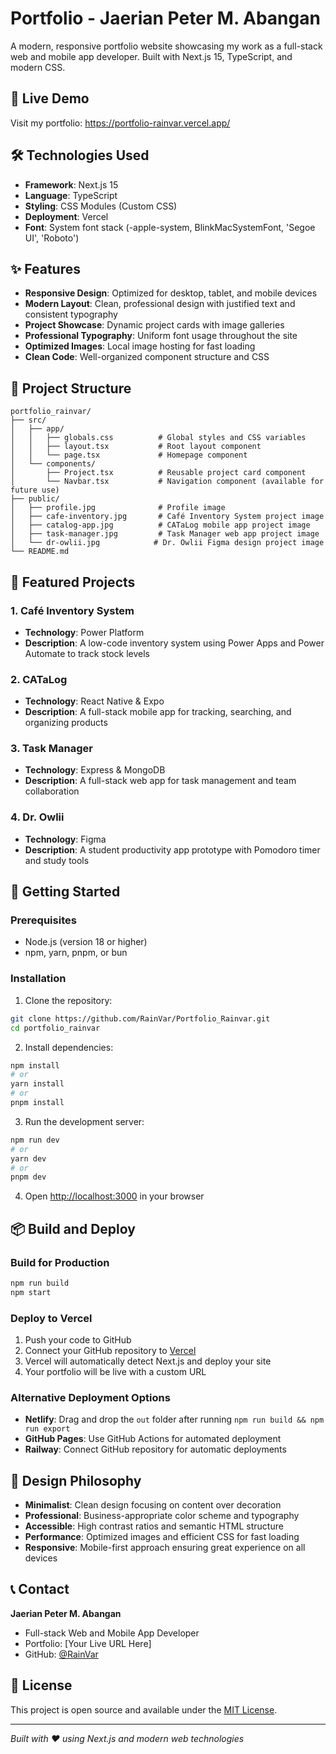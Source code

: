 # Portfolio - Jaerian Peter M. Abangan

A modern, responsive portfolio website showcasing my work as a full-stack web and mobile app developer. Built with Next.js 15, TypeScript, and modern CSS.

## 🚀 Live Demo

Visit my portfolio: https://portfolio-rainvar.vercel.app/

## 🛠️ Technologies Used

- **Framework**: Next.js 15
- **Language**: TypeScript
- **Styling**: CSS Modules (Custom CSS)
- **Deployment**: Vercel
- **Font**: System font stack (-apple-system, BlinkMacSystemFont, 'Segoe UI', 'Roboto')

## ✨ Features

- **Responsive Design**: Optimized for desktop, tablet, and mobile devices
- **Modern Layout**: Clean, professional design with justified text and consistent typography
- **Project Showcase**: Dynamic project cards with image galleries
- **Professional Typography**: Uniform font usage throughout the site
- **Optimized Images**: Local image hosting for fast loading
- **Clean Code**: Well-organized component structure and CSS

## 📁 Project Structure

```
portfolio_rainvar/
├── src/
│   ├── app/
│   │   ├── globals.css          # Global styles and CSS variables
│   │   ├── layout.tsx           # Root layout component
│   │   └── page.tsx             # Homepage component
│   └── components/
│       ├── Project.tsx          # Reusable project card component
│       └── Navbar.tsx           # Navigation component (available for future use)
├── public/
│   ├── profile.jpg              # Profile image
│   ├── cafe-inventory.jpg       # Café Inventory System project image
│   ├── catalog-app.jpg          # CATaLog mobile app project image
│   ├── task-manager.jpg         # Task Manager web app project image
│   └── dr-owlii.jpg            # Dr. Owlii Figma design project image
└── README.md
```

## 🎨 Featured Projects

### 1. Café Inventory System
- **Technology**: Power Platform
- **Description**: A low-code inventory system using Power Apps and Power Automate to track stock levels

### 2. CATaLog
- **Technology**: React Native & Expo
- **Description**: A full-stack mobile app for tracking, searching, and organizing products

### 3. Task Manager
- **Technology**: Express & MongoDB
- **Description**: A full-stack web app for task management and team collaboration

### 4. Dr. Owlii
- **Technology**: Figma
- **Description**: A student productivity app prototype with Pomodoro timer and study tools

## 🚀 Getting Started

### Prerequisites
- Node.js (version 18 or higher)
- npm, yarn, pnpm, or bun

### Installation

1. Clone the repository:
```bash
git clone https://github.com/RainVar/Portfolio_Rainvar.git
cd portfolio_rainvar
```

2. Install dependencies:
```bash
npm install
# or
yarn install
# or
pnpm install
```

3. Run the development server:
```bash
npm run dev
# or
yarn dev
# or
pnpm dev
```

4. Open [http://localhost:3000](http://localhost:3000) in your browser

## 📦 Build and Deploy

### Build for Production
```bash
npm run build
npm start
```

### Deploy to Vercel
1. Push your code to GitHub
2. Connect your GitHub repository to [Vercel](https://vercel.com)
3. Vercel will automatically detect Next.js and deploy your site
4. Your portfolio will be live with a custom URL

### Alternative Deployment Options
- **Netlify**: Drag and drop the `out` folder after running `npm run build && npm run export`
- **GitHub Pages**: Use GitHub Actions for automated deployment
- **Railway**: Connect GitHub repository for automatic deployments

## 🎯 Design Philosophy

- **Minimalist**: Clean design focusing on content over decoration
- **Professional**: Business-appropriate color scheme and typography
- **Accessible**: High contrast ratios and semantic HTML structure
- **Performance**: Optimized images and efficient CSS for fast loading
- **Responsive**: Mobile-first approach ensuring great experience on all devices

## 📞 Contact

**Jaerian Peter M. Abangan**
- Full-stack Web and Mobile App Developer
- Portfolio: [Your Live URL Here]
- GitHub: [@RainVar](https://github.com/RainVar)

## 📄 License

This project is open source and available under the [MIT License](LICENSE).

---

*Built with ❤️ using Next.js and modern web technologies*
